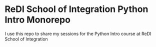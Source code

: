 # ReDI School of Integration Python Intro Monorepo
I use this repo to share my sessions for the Python Intro course at ReDI School of Integration
